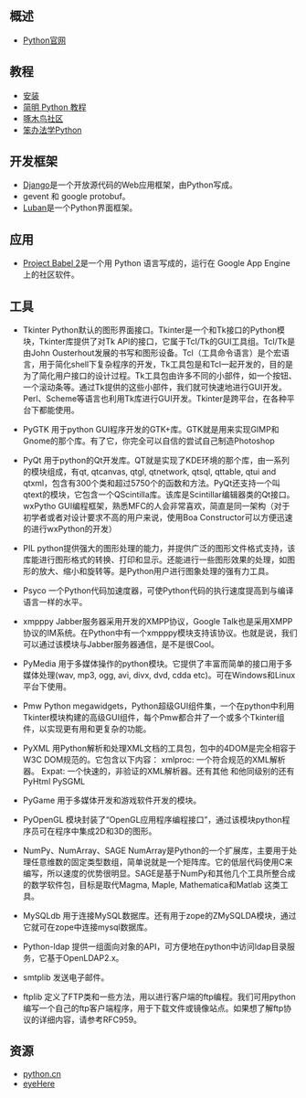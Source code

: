 ## 概述 
* [Python官网](http://www.python.org/)

## 教程
* [安装](http://blog.csdn.net/yuejingjiahong/article/details/6659375)
* [简明 Python 教程](http://woodpecker.org.cn/abyteofpython_cn/chinese/index.html)
* [啄木鸟社区](http://wiki.woodpecker.org.cn/moin/%E9%A6%96%E9%A1%B5)
* [笨办法学Python](http://lpthw-cn.ducktypist.com/en/latest/index.html)

## 开发框架 
* [Django](https://www.djangoproject.com/)是一个开放源代码的Web应用框架，由Python写成。
* gevent 和 google protobuf。
* [Luban](http://docs.danse.us/pyre/luban/sphinx/index.html)是一个Python界面框架。

## 应用
* [Project Babel 2](http://www.v2ex.com/cn/index.html)是一个用 Python 语言写成的，运行在 Google App Engine 上的社区软件。

## 工具
* Tkinter	Python默认的图形界面接口。Tkinter是一个和Tk接口的Python模块，Tkinter库提供了对Tk API的接口，它属于Tcl/Tk的GUI工具组。Tcl/Tk是由John Ousterhout发展的书写和图形设备。Tcl（工具命令语言）是个宏语言，用于简化shell下复杂程序的开发，Tk工具包是和Tcl一起开发的，目的是为了简化用户接口的设计过程。Tk工具包由许多不同的小部件，如一个按钮、一个滚动条等。通过Tk提供的这些小部件，我们就可快速地进行GUI开发。Perl、Scheme等语言也利用Tk库进行GUI开发。Tkinter是跨平台，在各种平台下都能使用。

* PyGTK	用于python GUI程序开发的GTK+库。GTK就是用来实现GIMP和Gnome的那个库。有了它，你完全可以自信的尝试自己制造Photoshop

* PyQt	用于python的Qt开发库。QT就是实现了KDE环境的那个库，由一系列的模块组成，有qt, qtcanvas, qtgl, qtnetwork, qtsql, qttable, qtui and qtxml，包含有300个类和超过5750个的函数和方法。PyQt还支持一个叫qtext的模块，它包含一个QScintilla库。该库是Scintillar编辑器类的Qt接口。
wxPytho	GUI编程框架，熟悉MFC的人会非常喜欢，简直是同一架构（对于初学者或者对设计要求不高的用户来说，使用Boa Constructor可以方便迅速的进行wxPython的开发）

* PIL	python提供强大的图形处理的能力，并提供广泛的图形文件格式支持，该库能进行图形格式的转换、打印和显示。还能进行一些图形效果的处理，如图形的放大、缩小和旋转等。是Python用户进行图象处理的强有力工具。

* Psyco	一个Python代码加速度器，可使Python代码的执行速度提高到与编译语言一样的水平。

* xmpppy	Jabber服务器采用开发的XMPP协议，Google Talk也是采用XMPP协议的IM系统。在Python中有一个xmpppy模块支持该协议。也就是说，我们可以通过该模块与Jabber服务器通信，是不是很Cool。

* PyMedia	用于多媒体操作的python模块。它提供了丰富而简单的接口用于多媒体处理(wav, mp3, ogg, avi, divx, dvd, cdda etc)。可在Windows和Linux平台下使用。

* Pmw	Python megawidgets，Python超级GUI组件集，一个在python中利用Tkinter模块构建的高级GUI组件，每个Pmw都合并了一个或多个Tkinter组件，以实现更有用和更复杂的功能。

* PyXML 用Python解析和处理XML文档的工具包，包中的4DOM是完全相容于W3C DOM规范的。它包含以下内容：
xmlproc: 一个符合规范的XML解析器。 
Expat: 一个快速的，非验证的XML解析器。还有其他 
和他同级别的还有 PyHtml PySGML

* PyGame	用于多媒体开发和游戏软件开发的模块。

* PyOpenGL	模块封装了“OpenGL应用程序编程接口”，通过该模块python程序员可在程序中集成2D和3D的图形。

* NumPy、NumArray、SAGE	NumArray是Python的一个扩展库，主要用于处理任意维数的固定类型数组，简单说就是一个矩阵库。它的低层代码使用C来编写，所以速度的优势很明显。SAGE是基于NumPy和其他几个工具所整合成的数学软件包，目标是取代Magma, Maple, Mathematica和Matlab 这类工具。

* MySQLdb	用于连接MySQL数据库。还有用于zope的ZMySQLDA模块，通过它就可在zope中连接mysql数据库。

* Python-ldap	提供一组面向对象的API，可方便地在python中访问ldap目录服务，它基于OpenLDAP2.x。

* smtplib	发送电子邮件。

* ftplib	定义了FTP类和一些方法，用以进行客户端的ftp编程。我们可用python编写一个自己的ftp客户端程序，用于下载文件或镜像站点。如果想了解ftp协议的详细内容，请参考RFC959。


## 资源 
* [python.cn](http://simple-is-better.com/)
* [eyeHere](http://eyehere.net/)
